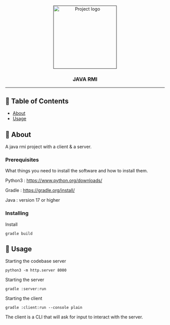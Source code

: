 <p align="center">
  <a href="" rel="noopener">
 <img width=200px height=200px src="https://i.imgur.com/6wj0hh6.jpg" alt="Project logo"></a>
</p>

<h3 align="center">JAVA RMI</h3>


---


## 📝 Table of Contents

- [About](#about)
- [Usage](#usage)

## 🧐 About <a name = "about"></a>

A java rmi project with a client & a server.

### Prerequisites

What things you need to install the software and how to install them.

Python3 : https://www.python.org/downloads/

Gradle : https://gradle.org/install/

Java : version 17 or higher

### Installing


Install
```
gradle build
```



## 🎈 Usage <a name="usage"></a>

Starting the codebase server
```
python3 -m http.server 8000
```

Starting the server
```
gradle :server:run
```


Starting the client

```
gradle :client:run --console plain
```

The client is a CLI that will ask for input to interact with the server.

